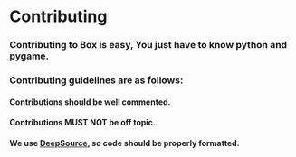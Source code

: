 # Contributing 
### Contributing to Box is easy, You just have to know python and pygame.

### Contributing guidelines are as follows:

#### Contributions should be well commented.
#### Contributions MUST NOT be off topic.
#### We use [DeepSource](deepsource.io), so code should be properly formatted.
